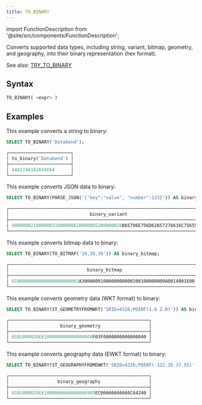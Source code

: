 ```yaml
---
title: TO_BINARY
---
```

import FunctionDescription from '@site/src/components/FunctionDescription';

<FunctionDescription description="Introduced or updated: v1.2.673"/>

Converts supported data types, including string, variant, bitmap, geometry, and geography, into their binary representation (hex format).

See also: [TRY_TO_BINARY](try-to-binary.md)

## Syntax

```sql
TO_BINARY( <expr> )
```

## Examples

This example converts a string to binary:

```sql
SELECT TO_BINARY('Databend');

┌───────────────────────┐
│ to_binary('Databend') │
├───────────────────────┤
│ 4461746162656E64      │
└───────────────────────┘
```

This example converts JSON data to binary:

```sql
SELECT TO_BINARY(PARSE_JSON('{"key":"value", "number":123}')) AS binary_variant;

┌──────────────────────────────────────────────────────────────────────────┐
│                              binary_variant                              │
├──────────────────────────────────────────────────────────────────────────┤
│ 40000002100000031000000610000005200000026B65796E756D62657276616C7565507B │
└──────────────────────────────────────────────────────────────────────────┘
```

This example converts bitmap data to binary:

```sql
SELECT TO_BINARY(TO_BITMAP('10,20,30')) AS binary_bitmap;

┌──────────────────────────────────────────────────────────────────────┐
│                             binary_bitmap                            │
├──────────────────────────────────────────────────────────────────────┤
│ 0100000000000000000000003A3000000100000000000200100000000A0014001E00 │
└──────────────────────────────────────────────────────────────────────┘
```

This example converts geometry data (WKT format) to binary:

```sql
SELECT TO_BINARY(ST_GEOMETRYFROMWKT('SRID=4326;POINT(1.0 2.0)')) AS binary_geometry;

┌────────────────────────────────────────────────────┐
│                   binary_geometry                  │
├────────────────────────────────────────────────────┤
│ 0101000020E6100000000000000000F03F0000000000000040 │
└────────────────────────────────────────────────────┘
```

This example converts geography data (EWKT format) to binary:

```sql
SELECT TO_BINARY(ST_GEOGRAPHYFROMEWKT('SRID=4326;POINT(-122.35 37.55)')) AS binary_geography;

┌────────────────────────────────────────────────────┐
│                  binary_geography                  │
├────────────────────────────────────────────────────┤
│ 0101000020E61000006666666666965EC06666666666C64240 │
└────────────────────────────────────────────────────┘
```